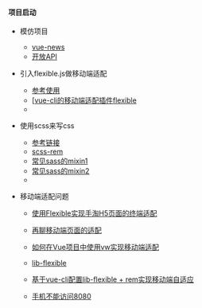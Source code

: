 #### 项目启动

* 模仿项目
  * [vue-news](https://github.com/biaodigit/vue-news)
  * [开放API](http://www.360doc.com/content/18/0128/00/8772388_725662139.shtml)


* 引入flexible.js做移动端适配
  * [参考使用](https://blog.csdn.net/z1712636234/article/details/77881685)
  * [[vue-cli的移动端适配插件flexible](http://www.cnblogs.com/nanjie/p/8532326.html)
  * ​
* 使用scss来写css
  * [参考链接](https://www.cnblogs.com/rainheader/p/6505366.html)
  * [scss-rem](https://blog.csdn.net/qq_40190624/article/details/79536733)
  * [常见sass的mixin1](https://www.w3cplus.com/preprocessor/ten-best-common-mixins.html)
  * [常见sass的mixin2](https://blog.csdn.net/u013909970/article/details/52231026)
  * ​
* 移动端适配问题
  * [使用Flexible实现手淘H5页面的终端适配](https://www.w3cplus.com/mobile/lib-flexible-for-html5-layout.html)
  * [再聊移动端页面的适配](https://www.w3cplus.com/css/vw-for-layout.html)
  * [如何在Vue项目中使用vw实现移动端适配](https://www.w3cplus.com/mobile/vw-layout-in-vue.html)
  * [lib-flexible](https://github.com/amfe/lib-flexible)
  * [基于vue-cli配置lib-flexible + rem实现移动端自适应](http://www.jb51.net/article/131534.htm)
  * [手机不能访问8080](https://www.cnblogs.com/wangyanhua95/p/7954019.html)

    ​


